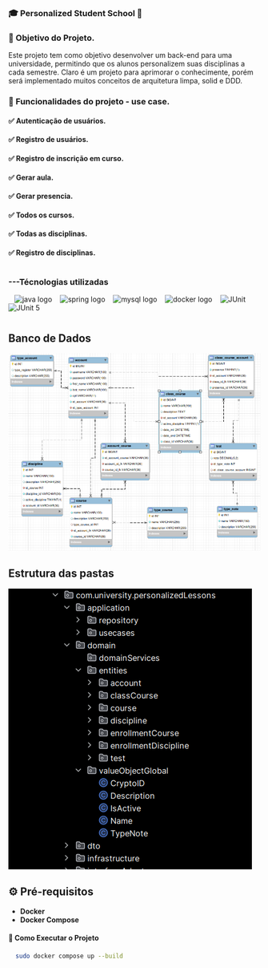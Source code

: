 ### 🎓 Personalized Student School 🚀

### 📌 Objetivo do Projeto.
Este projeto tem como objetivo desenvolver um back-end para uma universidade, permitindo que os alunos personalizem suas disciplinas a cada semestre. Claro é um projeto para aprimorar o conhecimente, porém será implementado muitos conceitos de arquitetura limpa, solid e DDD.

### 📌 Funcionalidades do projeto - use case.
#### ✅ Autenticação de usuários.
#### ✅ Registro de usuários.
#### ✅ Registro de inscrição em curso.
#### ✅ Gerar aula.
#### ✅ Gerar presencia.
#### ✅ Todos os cursos.
#### ✅ Todas as disciplinas.
#### ✅ Registro de disciplinas.
#

<img align="right" alt="" height="190px" src="./src/study.gif">

<h3 align="left">---Técnologias utilizadas</h3>

<div align="left">
  <img width="8" />
  <img src="https://cdn.jsdelivr.net/gh/devicons/devicon/icons/java/java-original.svg" height="100" alt="java logo"  />
  <img width="8" />
  <img src="https://cdn.jsdelivr.net/gh/devicons/devicon/icons/spring/spring-original.svg" height="100" alt="spring logo"  />
  <img width="8" />
  <img src="https://cdn.jsdelivr.net/gh/devicons/devicon/icons/mysql/mysql-original.svg" height="100" alt="mysql logo"  />
  <img width="8" />
  <img src="https://cdn.jsdelivr.net/gh/devicons/devicon/icons/docker/docker-original.svg" height="100" alt="docker logo"  />
  <img width="8" />
  <img src="https://cdn.jsdelivr.net/gh/devicons/devicon/icons/junit/junit-original.svg" width="100" alt="JUnit">
  <img width="8" />
  <img src="https://junit.org/junit5/assets/img/junit5-logo.png" width="100" alt="JUnit 5">
</div>

#

##  Banco de Dados

![Banco](doc/database.png)


## Estrutura das pastas
![arquitetura](doc/cleanArq.png)

## ⚙️ Pré-requisitos  
-  **Docker**
- **Docker Compose**

#### 🚀 Como Executar o Projeto  

```sh
  sudo docker compose up --build
